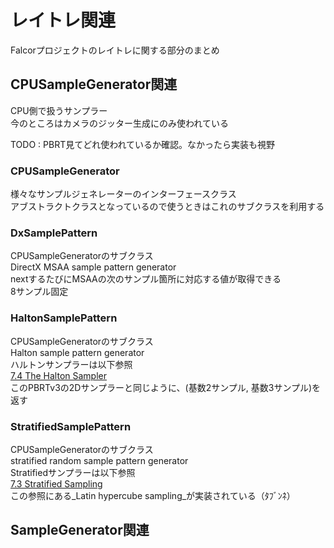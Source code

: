 # レイトレ関連
Falcorプロジェクトのレイトレに関する部分のまとめ  

## CPUSampleGenerator関連
CPU側で扱うサンプラー  
今のところはカメラのジッター生成にのみ使われている  

TODO : PBRT見てどれ使われているか確認。なかったら実装も視野  

### CPUSampleGenerator
様々なサンプルジェネレーターのインターフェースクラス  
アブストラクトクラスとなっているので使うときはこれのサブクラスを利用する  

### DxSamplePattern
CPUSampleGeneratorのサブクラス  
DirectX MSAA sample pattern generator  
nextするたびにMSAAの次のサンプル箇所に対応する値が取得できる  
8サンプル固定  

### HaltonSamplePattern
CPUSampleGeneratorのサブクラス  
Halton sample pattern generator  
ハルトンサンプラーは以下参照  
[7.4 The Halton Sampler](http://www.pbr-book.org/3ed-2018/Sampling_and_Reconstruction/The_Halton_Sampler.html#)  
このPBRTv3の2Dサンプラーと同じように、(基数2サンプル, 基数3サンプル)を返す  

### StratifiedSamplePattern
CPUSampleGeneratorのサブクラス  
stratified random sample pattern generator  
Stratifiedサンプラーは以下参照  
[7.3 Stratified Sampling](http://www.pbr-book.org/3ed-2018/Sampling_and_Reconstruction/Stratified_Sampling.html#)  
この参照にある_Latin hypercube sampling_が実装されている（ﾀﾌﾞﾝﾈ）  

## SampleGenerator関連


<!--stackedit_data:
eyJoaXN0b3J5IjpbMTc5NTgzMDYyMywxNDQxODM5MDUwLC0xMz
M4MDQ1MjkyLC0xMzc2ODkyOTY3LDE4MjEwNDU2MDQsNjQ2NjQz
NzY2LC02ODQ2NjM2OTYsMTU4MTI1NjI3MSwtMTA3MzIxNTkyMS
wxNTk1MTgzNTI2LDI2OTA3NzY2OV19
-->